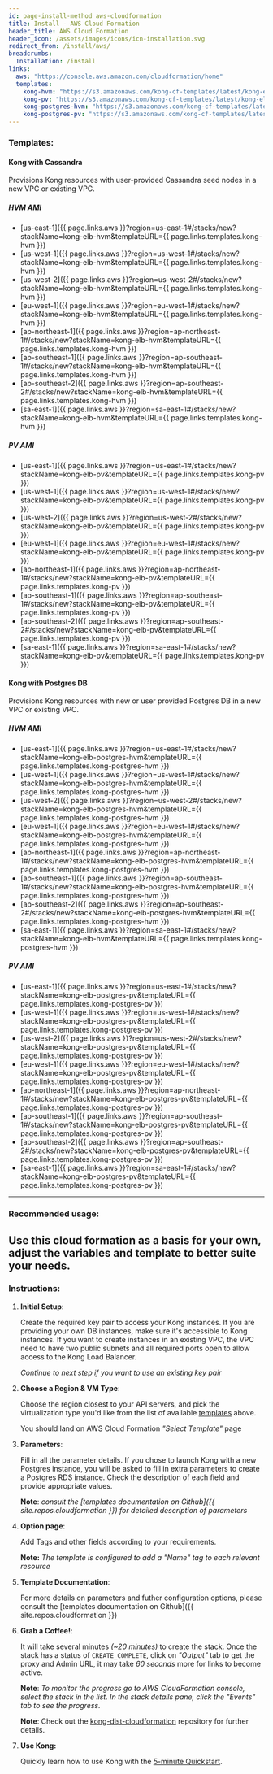 ```yaml
---
id: page-install-method aws-cloudformation
title: Install - AWS Cloud Formation
header_title: AWS Cloud Formation
header_icon: /assets/images/icons/icn-installation.svg
redirect_from: /install/aws/
breadcrumbs:
  Installation: /install
links:
  aws: "https://console.aws.amazon.com/cloudformation/home"
  templates:
    kong-hvm: "https://s3.amazonaws.com/kong-cf-templates/latest/kong-elb-cassandra-user-vpc-optional-hvm.template"
    kong-pv: "https://s3.amazonaws.com/kong-cf-templates/latest/kong-elb-cassandra-user-vpc-optional-pv.template"
    kong-postgres-hvm: "https://s3.amazonaws.com/kong-cf-templates/latest/kong-elb-postgres-optional-vpc-optional-hvm.template"
    kong-postgres-pv: "https://s3.amazonaws.com/kong-cf-templates/latest/kong-elb-postgres-optional-vpc-optional-pv.template "
---
```


### Templates:

#### Kong with Cassandra

Provisions Kong resources with user-provided Cassandra seed nodes in a new VPC or existing VPC.

##### HVM AMI

- [us-east-1]({{ page.links.aws }}?region=us-east-1#/stacks/new?stackName=kong-elb-hvm&templateURL={{ page.links.templates.kong-hvm }})
- [us-west-1]({{ page.links.aws }}?region=us-west-1#/stacks/new?stackName=kong-elb-hvm&templateURL={{ page.links.templates.kong-hvm }})
- [us-west-2]({{ page.links.aws }}?region=us-west-2#/stacks/new?stackName=kong-elb-hvm&templateURL={{ page.links.templates.kong-hvm }})
- [eu-west-1]({{ page.links.aws }}?region=eu-west-1#/stacks/new?stackName=kong-elb-hvm&templateURL={{ page.links.templates.kong-hvm }})
- [ap-northeast-1]({{ page.links.aws }}?region=ap-northeast-1#/stacks/new?stackName=kong-elb-hvm&templateURL={{ page.links.templates.kong-hvm }})
- [ap-southeast-1]({{ page.links.aws }}?region=ap-southeast-1#/stacks/new?stackName=kong-elb-hvm&templateURL={{ page.links.templates.kong-hvm }})
- [ap-southeast-2]({{ page.links.aws }}?region=ap-southeast-2#/stacks/new?stackName=kong-elb-hvm&templateURL={{ page.links.templates.kong-hvm }})
- [sa-east-1]({{ page.links.aws }}?region=sa-east-1#/stacks/new?stackName=kong-elb-hvm&templateURL={{ page.links.templates.kong-hvm }})

##### PV AMI

- [us-east-1]({{ page.links.aws }}?region=us-east-1#/stacks/new?stackName=kong-elb-pv&templateURL={{ page.links.templates.kong-pv }})
- [us-west-1]({{ page.links.aws }}?region=us-west-1#/stacks/new?stackName=kong-elb-pv&templateURL={{ page.links.templates.kong-pv }})
- [us-west-2]({{ page.links.aws }}?region=us-west-2#/stacks/new?stackName=kong-elb-pv&templateURL={{ page.links.templates.kong-pv }})
- [eu-west-1]({{ page.links.aws }}?region=eu-west-1#/stacks/new?stackName=kong-elb-pv&templateURL={{ page.links.templates.kong-pv }})
- [ap-northeast-1]({{ page.links.aws }}?region=ap-northeast-1#/stacks/new?stackName=kong-elb-pv&templateURL={{ page.links.templates.kong-pv }})
- [ap-southeast-1]({{ page.links.aws }}?region=ap-southeast-1#/stacks/new?stackName=kong-elb-pv&templateURL={{ page.links.templates.kong-pv }})
- [ap-southeast-2]({{ page.links.aws }}?region=ap-southeast-2#/stacks/new?stackName=kong-elb-pv&templateURL={{ page.links.templates.kong-pv }})
- [sa-east-1]({{ page.links.aws }}?region=sa-east-1#/stacks/new?stackName=kong-elb-pv&templateURL={{ page.links.templates.kong-pv }})

#### Kong with Postgres DB

Provisions Kong resources with new or user provided Postgres DB in a new VPC or existing VPC.

##### HVM AMI

- [us-east-1]({{ page.links.aws }}?region=us-east-1#/stacks/new?stackName=kong-elb-postgres-hvm&templateURL={{ page.links.templates.kong-postgres-hvm }})
- [us-west-1]({{ page.links.aws }}?region=us-west-1#/stacks/new?stackName=kong-elb-postgres-hvm&templateURL={{ page.links.templates.kong-postgres-hvm }})
- [us-west-2]({{ page.links.aws }}?region=us-west-2#/stacks/new?stackName=kong-elb-postgres-hvm&templateURL={{ page.links.templates.kong-postgres-hvm }})
- [eu-west-1]({{ page.links.aws }}?region=eu-west-1#/stacks/new?stackName=kong-elb-postgres-hvm&templateURL={{ page.links.templates.kong-postgres-hvm }})
- [ap-northeast-1]({{ page.links.aws }}?region=ap-northeast-1#/stacks/new?stackName=kong-elb-postgres-hvm&templateURL={{ page.links.templates.kong-postgres-hvm }})
- [ap-southeast-1]({{ page.links.aws }}?region=ap-southeast-1#/stacks/new?stackName=kong-elb-postgres-hvm&templateURL={{ page.links.templates.kong-postgres-hvm }})
- [ap-southeast-2]({{ page.links.aws }}?region=ap-southeast-2#/stacks/new?stackName=kong-elb-postgres-hvm&templateURL={{ page.links.templates.kong-postgres-hvm }})
- [sa-east-1]({{ page.links.aws }}?region=sa-east-1#/stacks/new?stackName=kong-elb-hvm&templateURL={{ page.links.templates.kong-postgres-hvm }})

##### PV AMI

- [us-east-1]({{ page.links.aws }}?region=us-east-1#/stacks/new?stackName=kong-elb-postgres-pv&templateURL={{ page.links.templates.kong-postgres-pv }})
- [us-west-1]({{ page.links.aws }}?region=us-west-1#/stacks/new?stackName=kong-elb-postgres-pv&templateURL={{ page.links.templates.kong-postgres-pv }})
- [us-west-2]({{ page.links.aws }}?region=us-west-2#/stacks/new?stackName=kong-elb-postgres-pv&templateURL={{ page.links.templates.kong-postgres-pv }})
- [eu-west-1]({{ page.links.aws }}?region=eu-west-1#/stacks/new?stackName=kong-elb-postgres-pv&templateURL={{ page.links.templates.kong-postgres-pv }})
- [ap-northeast-1]({{ page.links.aws }}?region=ap-northeast-1#/stacks/new?stackName=kong-elb-postgres-pv&templateURL={{ page.links.templates.kong-postgres-pv }})
- [ap-southeast-1]({{ page.links.aws }}?region=ap-southeast-1#/stacks/new?stackName=kong-elb-postgres-pv&templateURL={{ page.links.templates.kong-postgres-pv }})
- [ap-southeast-2]({{ page.links.aws }}?region=ap-southeast-2#/stacks/new?stackName=kong-elb-postgres-pv&templateURL={{ page.links.templates.kong-postgres-pv }})
- [sa-east-1]({{ page.links.aws }}?region=sa-east-1#/stacks/new?stackName=kong-elb-postgres-pv&templateURL={{ page.links.templates.kong-postgres-pv }})

----
### Recommended usage:

  <B>Use this cloud formation as a basis for your own, adjust the variables and template to better suite your needs.</B>
----

### Instructions:

1. **Initial Setup**:

    Create the required key pair to access your Kong instances. If you are providing your own DB instances, make sure it's accessible to Kong instances.
    If you want to create instances in an existing VPC, the VPC need to have two public subnets and all required ports open to allow access to the Kong Load Balancer. 
    
    *Continue to next step if you want to use an existing key pair*

3. **Choose a Region & VM Type**:

    Choose the region closest to your API servers, and pick the virtualization type you'd like from the list of available [templates](#templates) above.

    You should land on AWS Cloud Formation *"Select Template"* page

4. **Parameters**:

    Fill in all the parameter details. If you chose to launch Kong with a new Postgres instance, you will be asked to fill in extra parameters to create a Postgres RDS instance. Check the description of each field and provide appropriate values.

    **Note**: *consult the [templates documentation on Github]({{ site.repos.cloudformation }}) for detailed description of parameters*

5. **Option page**:

    Add Tags and other fields according to your requirements.

    **Note:** *The template is configured to add a "Name" tag to each relevant resource*

5. **Template Documentation**:

    For more details on parameters and futher configuration options, please consult the [templates documentation on Github]({{ site.repos.cloudformation }})

6. **Grab a Coffee!**:

    It will take several minutes *(~20 minutes)* to create the stack. Once the stack has a status of `CREATE_COMPLETE`, click on *"Output"* tab to get the proxy and Admin URL, it may take *60 seconds* more for links to become active.

    **Note**: *To monitor the progress go to AWS CloudFormation console, select the stack in the list. In the stack details pane, click the "Events" tab to see the progress.*

    <div class="alert alert-warning">
      <div class="text-center">
        <strong>Note</strong>: Check out the <a href="{{ site.repos.cloudformation }}">kong-dist-cloudformation</a> repository for further details.
      </div>
    </div>

7. **Use Kong:**

    Quickly learn how to use Kong with the [5-minute Quickstart](/docs/latest/getting-started/quickstart).
